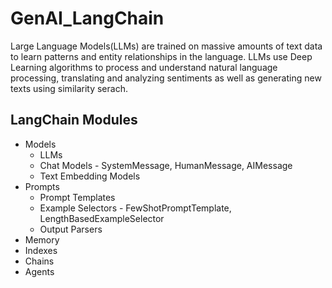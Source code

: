 # GenAI_LangChain
Large Language Models(LLMs) are trained on massive amounts of text data to learn patterns and entity relationships in the language. LLMs use Deep Learning algorithms to process and understand natural language processing, translating and analyzing sentiments as well as generating new texts using similarity serach.

## LangChain Modules
* Models
	* LLMs
	* Chat Models - SystemMessage, HumanMessage, AIMessage
	* Text Embedding Models
* Prompts
	* Prompt Templates
	* Example Selectors - FewShotPromptTemplate, LengthBasedExampleSelector
	* Output Parsers
* Memory
* Indexes
* Chains
* Agents
